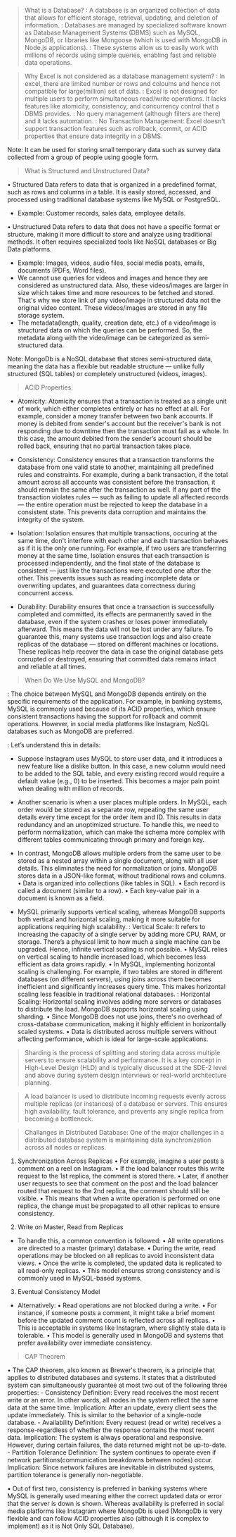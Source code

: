 > What is a Database?
  : A database is an organized collection of data that allows for efficient storage, retrieval, updating, and deletion of information. 
  : Databases are managed by specialized software known as Database Management Systems (DBMS) such as MySQL, MongoDB, or libraries like Mongoose (which is used with MongoDB in Node.js applications).
  : These systems allow us to easily work with millions of records using simple queries, enabling fast and reliable data operations.


> Why Excel is not considered as a database management system?
  : In excel, there are limited number or rows and coloums and hence not compatible for large(million) set of data.
  : Excel is not designed for multiple users to perform simultaneous read/write operations. It lacks features like atomicity, consistency, and concurrency control that a DBMS provides.
  : No query management (although filters are there) and it lacks automation.
  : No Transaction Management: Excel doesn't support transaction features such as rollback, commit, or ACID properties that ensure data integrity in a DBMS.

Note: It can be used for storing small temporary data such as survey data collected from a group of people using google form.


> What is Structured and Unstructured Data?

  • Structured Data refers to data that is organized in a predefined format, such as rows and columns in a table. It is easily stored, accessed, and processed using traditional database systems like MySQL or PostgreSQL.
  - Example: Customer records, sales data, employee details.

  • Unstructured Data refers to data that does not have a specific format or structure, making it more difficult to store and analyze using traditional methods. It often requires specialized tools like NoSQL databases or Big Data platforms.
  - Example: Images, videos, audio files, social media posts, emails, documents (PDFs, Word files).
  - We cannot use queries for videos and images and hence they are considered as unstructured data. Also, these videos/images are larger in size which takes time and more resources to be fetched and stored. That's why we store link of any video/image in structured data not the original video content. These videos/images are stored in any file storage system.
  - The metadata(length, quality, creation date, etc.) of a video/image is structured data on which the queries can be performed. So, the metadata along with the video/image can be categorized as semi-structured data.

Note: MongoDb is a NoSQL database that stores semi-structured data, meaning the data has a flexible but readable structure — unlike fully structured (SQL tables) or completely unstructured (videos, images).


> ACID Properties: 

  - Atomicity: Atomicity ensures that a transaction is treated as a single unit of work, which either completes entirely or has no effect at all. For example, consider a money transfer between two bank accounts. If money is debited from sender's account but the receiver's bank is not responding due to downtime then the transaction must fail as a whole. In this case, the amount debited from the sender’s account should be rolled back, ensuring that no partial transaction takes place.

  - Consistency: Consistency ensures that a transaction transforms the database from one valid state to another, maintaining all predefined rules and constraints. For example, during a bank transaction, if the total amount across all accounts was consistent before the transaction, it should remain the same after the transaction as well. If any part of the transaction violates rules — such as failing to update all affected records — the entire operation must be rejected to keep the database in a consistent state. This prevents data corruption and maintains the integrity of the system.

  - Isolation: Isolation ensures that multiple transactions, occuring at the same time, don't interfere with each other and each transaction behaves as if it is the only one running. For example, if two users are transferring money at the same time, Isolation ensures that each transaction is processed independently, and the final state of the database is consistent — just like the transactions were executed one after the other. This prevents issues such as reading incomplete data or overwriting updates, and guarantees data correctness during concurrent access.

  - Durability: Durability ensures that once a transaction is successfully completed and committed, its effects are permanently saved in the database, even if the system crashes or loses power immediately afterward. This means the data will not be lost under any failure. To guarantee this, many systems use transaction logs and also create replicas of the database — stored on different machines or locations. These replicas help recover the data in case the original database gets corrupted or destroyed, ensuring that committed data remains intact and reliable at all times.


> When Do We Use MySQL and MongoDB?

  : The choice between MySQL and MongoDB depends entirely on the specific requirements of the application. For example, in banking systems, MySQL is commonly used because of its ACID properties, which ensure consistent transactions having the support for rollback and commit operations. However, in social media platforms like Instagram, NoSQL databases such as MongoDB are preferred.

  : Let’s understand this in details:

  - Suppose Instagram uses MySQL to store user data, and it introduces a new feature like a dislike button. In this case, a new column would need to be added to the SQL table, and every existing record would require a default value (e.g., 0) to be inserted. This becomes a major pain point when dealing with million of records.

  - Another scenario is when a user places multiple orders. In MySQL, each order would be stored as a separate row, repeating the same user details every time except for the order item and ID. This results in data redundancy and an unoptimized structure. To handle this, we need to perform normalization, which can make the schema more complex with different tables communicating through primary and foreign key.

  - In contrast, MongoDB allows multiple orders from the same user to be stored as a nested array within a single document, along with all user details. This eliminates the need for normalization or joins. MongoDB stores data in a JSON-like format, without traditional rows and columns.
   • Data is organized into collections (like tables in SQL).
   • Each record is called a document (similar to a row).
   • Each key-value pair in a document is known as a field.

  - MySQL primarily supports vertical scaling, whereas MongoDB supports both vertical and horizontal scaling, making it more suitable for applications requiring high scalability.
    : Vertical Scale: It refers to increasing the capacity of a single server by adding more CPU, RAM, or storage. There’s a physical limit to how much a single machine can be upgraded. Hence, infinite vertical scaling is not possible.
      • MySQL relies on vertical scaling to handle increased load, which becomes less efficient as data grows rapidly.
      • In MySQL, implementing horizontal scaling is challenging. For example, if two tables are stored in different databases (on different servers), using joins across them becomes inefficient and significantly increases query time. This makes horizontal scaling less feasible in traditional relational databases.
    : Horizontal Scaling: Horizontal scaling involves adding more servers or databases to distribute the load. MongoDB supports horizontal scaling using sharding.
     • Since MongoDB does not use joins, there's no overhead of cross-database communication, making it highly efficient in horizontally scaled systems.
     • Data is distributed across multiple servers without affecting performance, which is ideal for large-scale applications.


> Sharding is the process of splitting and storing data across multiple servers to ensure scalability and performance. It is a key concept in High-Level Design (HLD) and is typically discussed at the SDE-2 level and above during system design interviews or real-world architecture planning.


> A load balancer is used to distribute incoming requests evenly across multiple replicas (or instances) of a database or servers. This ensures high availability, fault tolerance, and prevents any single replica from becoming a bottleneck.


> Challanges in Distributed Database: One of the major challenges in a distributed database system is maintaining data synchronization across all nodes or replicas.

  1. Synchronization Across Replicas
   • For example, imagine a user posts a comment on a reel on Instagram.
   • If the load balancer routes this write request to the 1st replica, the comment is stored there.
   • Later, if another user requests to see that comment on the post and the load balancer routed that request to the 2nd replica, the comment should still be visible.
   • This means that when a write operation is performed on one replica, the change must be propagated to all other replicas to ensure consistency.

  2. Write on Master, Read from Replicas
   - To handle this, a common convention is followed:
    • All write operations are directed to a master (primary) database.
    • During the write, read operations may be blocked on all replicas to avoid inconsistent data views.
    • Once the write is completed, the updated data is replicated to all read-only replicas.
    • This model ensures strong consistency and is commonly used in MySQL-based systems.

  3. Eventual Consistency Model
   - Alternatively:
    • Read operations are not blocked during a write.
    • For instance, if someone posts a comment, it might take a brief moment before the updated comment count is reflected across all replicas.
    • This is acceptable in systems like Instagram, where slightly stale data is tolerable.
    • This model is generally used in MongoDB and systems that prefer availability over immediate consistency.


> CAP Theorem

  • The CAP theorem, also known as Brewer's theorem, is a principle that applies to distributed databases and systems. It states that a distributed system can simultaneously guarantee at most two out of the following three properties:
    - Consistency
    Definition: Every read receives the most recent write or an error. In other words, all nodes in the system reflect the same data at the same time. Implication: After an update, every client sees the update immediately. This is similar to the behavior of a single-node database.
    - Availability
    Definition: Every request (read or write) receives a response-regardless of whether the response contains the most recent data.
    Implication: The system is always operational and responsive. However, during certain failures, the data returned might not be up-to-date.
    - Partition Tolerance
    Definition: The system continues to operate even if network partitions(communication breakdowns between nodes) occur.
    Implication: Since network failures are inevitable in distributed systems, partition tolerance is generally non-negotiable.

  • Out of first two, consistency is preferred in banking systems where MySQL is generally used meaning either the correct updated data or error that the server is down is shown. Whereas availability is preferred in social media platforms like Instagram where MongoDb is used (MongoDb is very flexible and can follow ACID properties also (although it is complex to implement) as it is Not Only SQL Database).  
